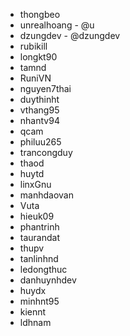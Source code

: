 - thongbeo
- unrealhoang - @u
- dzungdev - @dzungdev
- rubikill
- longkt90
- tamnd
- RuniVN
- nguyen7thai
- duythinht
- vthang95
- nhantv94
- qcam
- philuu265
- trancongduy
- thaod
- huytd
- linxGnu
- manhdaovan
- Vuta
- hieuk09
- phantrinh
- taurandat
- thupv
- tanlinhnd
- ledongthuc
- danhuynhdev
- huydx
- minhnt95
- kiennt
- ldhnam
